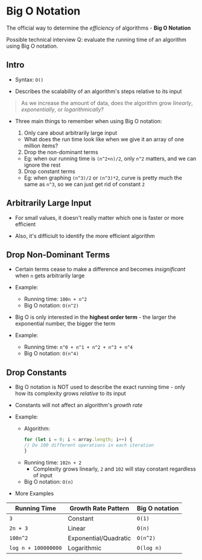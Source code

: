 # Big O Notation

The official way to determine the *efficiency* of algorithms - **Big O Notation**

Possible technical interview Q: evaluate the running time of an algorithm using Big O notation.

## Intro

* Syntax: `O()`

* Describes the scalability of an algorithm's steps relative to its input

> As we increase the amount of data, does the algorithm grow *linearly*, *exponentially*, or *logarithmically*?

* Three main things to remember when using Big O notation:
  1. Only care about arbitrarily large input
    * What does the run time look like when we give it an array of one million items?
  
  2. Drop the non-dominant terms
    * Eg: when our running time is `(n^2+n)/2`, only `n^2` matters, and we can ignore the rest

  3. Drop constant terms
    * Eg: when graphing `(n^3)/2` or `(n^3)*2`, curve is pretty much the same as `n^3`, so we can just get rid of constant `2`
  
## Arbitrarily Large Input

* For small values, it doesn't really matter which one is faster or more efficient

* Also, it's difficiult to identify the more efficient algorithm

## Drop Non-Dominant Terms

* Certain terms cease to make a difference and becomes *insignificant* when `n` gets arbitrarily large

* Example: 
  * Running time:   `100n + n^2`
  * Big O notation: `O(n^2)`

* Big O is only interested in the **highest order term** - the larger the exponential number, the bigger the term

* Example:
  * Running time: `n^0 + n^1 + n^2 + n^3 + n^4`
  * Big O notation: `O(n^4)`


## Drop Constants

* Big O notation is NOT used to describe the exact running time - only how its complexity grows *relative* to its input

* Constants will not affect an algorithm's *growth rate*

* Example:
  * Algorithm: 
    ```javascript
    for (let i = 0; i < array.length; i++) {
    // Do 100 different operations in each iteration
    }
    ```
  * Running time: `102n + 2`
    * Complexity grows linearly, `2` and `102` will stay constant regardless of input
  * Big O notation: `O(n)`

* More Examples

|Running Time         |Growth Rate Pattern    |Big O notation|
|-------------------- |-------------------    |--------------|
| `3`                 | Constant              | `O(1)`       |
| `2n + 3`            | Linear                | `O(n)`       |
| `100n^2`            | Exponential/Quadratic | `O(n^2)`     |
| `log n + 100000000` | Logarithmic           | `O(log n)`   |